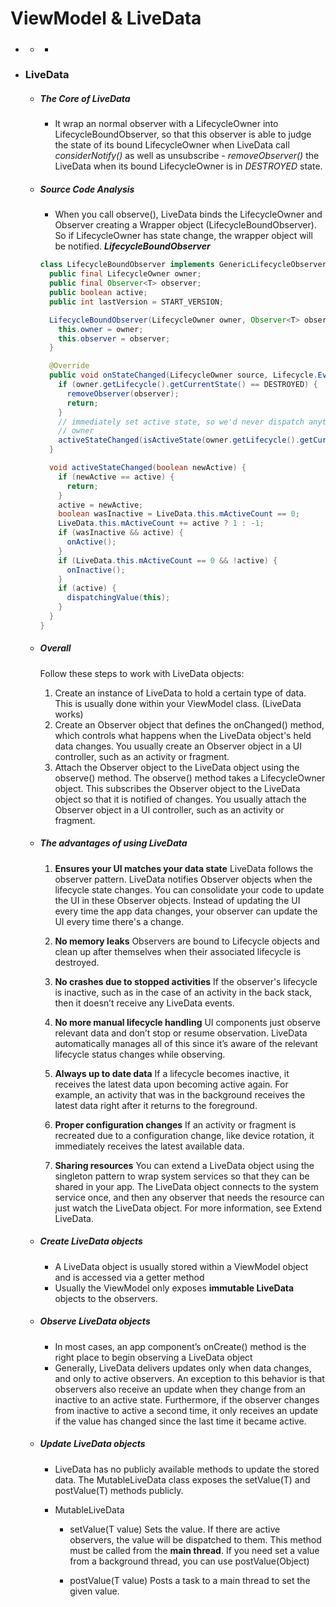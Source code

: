 # ViewModel & LiveData

- ###

  + #####
    +


- ### LiveData

  + ##### The Core of LiveData
    + It wrap an normal observer with a LifecycleOwner into LifecycleBoundObserver, so that this observer is able to judge the state of its bound LifecycleOwner when LiveData call *considerNotify()* as well as unsubscribe - *removeObserver()* the LiveData when its bound LifecycleOwner is in *DESTROYED* state.

  + ##### Source Code Analysis
    + When you call observe(), LiveData binds the LifecycleOwner and Observer creating a Wrapper object (LifecycleBoundObserver). So if LifecycleOwner has state change, the wrapper object will be notified.
    ***LifecycleBoundObserver***
    ```java
    class LifecycleBoundObserver implements GenericLifecycleObserver {
      public final LifecycleOwner owner;
      public final Observer<T> observer;
      public boolean active;
      public int lastVersion = START_VERSION;

      LifecycleBoundObserver(LifecycleOwner owner, Observer<T> observer) {
        this.owner = owner;
        this.observer = observer;
      }

      @Override
      public void onStateChanged(LifecycleOwner source, Lifecycle.Event event) {
        if (owner.getLifecycle().getCurrentState() == DESTROYED) {
          removeObserver(observer);
          return;
        }
        // immediately set active state, so we'd never dispatch anything to inactive
        // owner
        activeStateChanged(isActiveState(owner.getLifecycle().getCurrentState()));
      }

      void activeStateChanged(boolean newActive) {
        if (newActive == active) {
          return;
        }
        active = newActive;
        boolean wasInactive = LiveData.this.mActiveCount == 0;
        LiveData.this.mActiveCount += active ? 1 : -1;
        if (wasInactive && active) {
          onActive();
        }
        if (LiveData.this.mActiveCount == 0 && !active) {
          onInactive();
        }
        if (active) {
          dispatchingValue(this);
        }
      }
    }
    ```
   
  + ##### Overall
    
    Follow these steps to work with LiveData objects:
    1. Create an instance of LiveData to hold a certain type of data. This is usually done within your ViewModel class. (LiveData works)
    2. Create an Observer object that defines the onChanged() method, which controls what happens when the LiveData object's held data changes. You usually create an Observer object in a UI controller, such as an activity or fragment.
    3. Attach the Observer object to the LiveData object using the observe() method. The observe() method takes a LifecycleOwner object. This subscribes the Observer object to the LiveData object so that it is notified of changes. You usually attach the Observer object in a UI controller, such as an activity or fragment.

  + ##### The advantages of using LiveData
    
    1. **Ensures your UI matches your data state**
      LiveData follows the observer pattern. LiveData notifies Observer objects when the lifecycle state changes. You can consolidate your code to update the UI in these Observer objects. Instead of updating the UI every time the app data changes, your observer can update the UI every time there's a change.
      
    2. **No memory leaks**
      Observers are bound to Lifecycle objects and clean up after themselves when their associated lifecycle is destroyed.

    3. **No crashes due to stopped activities**
      If the observer's lifecycle is inactive, such as in the case of an activity in the back stack, then it doesn’t receive any LiveData events.

    4. **No more manual lifecycle handling**
      UI components just observe relevant data and don’t stop or resume observation. LiveData automatically manages all of this since it’s aware of the relevant lifecycle status changes while observing.
      
    5. **Always up to date data**
      If a lifecycle becomes inactive, it receives the latest data upon becoming active again. For example, an activity that was in the background receives the latest data right after it returns to the foreground.

    6. **Proper configuration changes**
      If an activity or fragment is recreated due to a configuration change, like device rotation, it immediately receives the latest available data.

    7. **Sharing resources**
      You can extend a LiveData object using the singleton pattern to wrap system services so that they can be shared in your app. The LiveData object connects to the system service once, and then any observer that needs the resource can just watch the LiveData object. For more information, see Extend LiveData.

  + ##### Create LiveData objects

    + A LiveData object is usually stored within a ViewModel object and is accessed via a getter method
    + Usually the ViewModel only exposes **immutable LiveData** objects to the observers.

  + ##### Observe LiveData objects

    + In most cases, an app component’s onCreate() method is the right place to begin observing a LiveData object
    + Generally, LiveData delivers updates only when data changes, and only to active observers. An exception to this behavior is that observers also receive an update when they change from an inactive to an active state. Furthermore, if the observer changes from inactive to active a second time, it only receives an update if the value has changed since the last time it became active.
  
  + ##### Update LiveData objects

    + LiveData has no publicly available methods to update the stored data. The MutableLiveData class exposes the setValue(T) and postValue(T) methods publicly.
    
    + MutableLiveData
      + setValue(T value)
      Sets the value. If there are active observers, the value will be dispatched to them.
      This method must be called from the **main thread**. If you need set a value from a background thread, you can use postValue(Object)
      
      + postValue(T value)
      Posts a task to a main thread to set the given value.